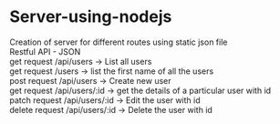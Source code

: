 # Server-using-nodejs
Creation of server for different routes using static json file <br>
Restful API - JSON   <br>
get request  /api/users -> List all users <br>
get request   /users -> list the first name of all the users <br>
post request /api/users -> Create new user  <br>
get request /api/users/:id -> get the details of a particular user with id  <br>
patch request /api/users/:id -> Edit the user with id  <br>
delete request /api/users/:id -> Delete the user with id  <br>
